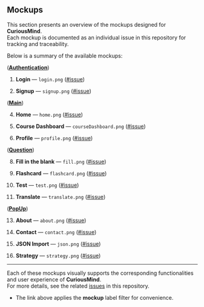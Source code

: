 ## Mockups

This section presents an overview of the mockups designed for **CuriousMind**.  
Each mockup is documented as an individual issue in this repository for tracking and traceability.

Below is a summary of the available mockups:

([**Authentication**](https://github.com/antoniiolpzzz/PDS-CuriousMind/issues/8))

1. **Login** — `login.png` ([#issue](https://github.com/antoniiolpzzz/PDS-CuriousMind/issues/8))

2. **Signup** — `signup.png` ([#issue](https://github.com/antoniiolpzzz/PDS-CuriousMind/issues/8))

([**Main**](https://github.com/antoniiolpzzz/PDS-CuriousMind/issues/9))

4. **Home** — `home.png` ([#issue](https://github.com/antoniiolpzzz/PDS-CuriousMind/issues/9))

5. **Course Dashboard** — `courseDashboard.png` ([#issue](https://github.com/antoniiolpzzz/PDS-CuriousMind/issues/9))

6. **Profile** — `profile.png` ([#issue](https://github.com/antoniiolpzzz/PDS-CuriousMind/issues/9))

([**Question**](https://github.com/antoniiolpzzz/PDS-CuriousMind/issues/8))

8. **Fill in the blank** — `fill.png` ([#issue](https://github.com/antoniiolpzzz/PDS-CuriousMind/issues/10))

9. **Flashcard** — `flashcard.png` ([#issue](https://github.com/antoniiolpzzz/PDS-CuriousMind/issues/10))
  
10. **Test** — `test.png` ([#issue](https://github.com/antoniiolpzzz/PDS-CuriousMind/issues/10))

11. **Translate** — `translate.png` ([#issue](https://github.com/antoniiolpzzz/PDS-CuriousMind/issues/10))

([**PopUp**](https://github.com/antoniiolpzzz/PDS-CuriousMind/issues/8))

13. **About** — `about.png` ([#issue](https://github.com/antoniiolpzzz/PDS-CuriousMind/issues/50))

14. **Contact** — `contact.png` ([#issue](https://github.com/antoniiolpzzz/PDS-CuriousMind/issues/50))

15. **JSON Import** — `json.png` ([#issue](https://github.com/antoniiolpzzz/PDS-CuriousMind/issues/50))

16. **Strategy** — `strategy.png` ([#issue](https://github.com/antoniiolpzzz/PDS-CuriousMind/issues/50))


---

Each of these mockups visually supports the corresponding functionalities and user experience of **CuriousMind**.  
For more details, see the related [issues](https://github.com/antoniiolpzzz/PDS-CuriousMind/issues?q=is%3Aissue+is%3Aopen+label%3A%22mockup%22) in this repository.

* The link above applies the **mockup** label filter for convenience.
